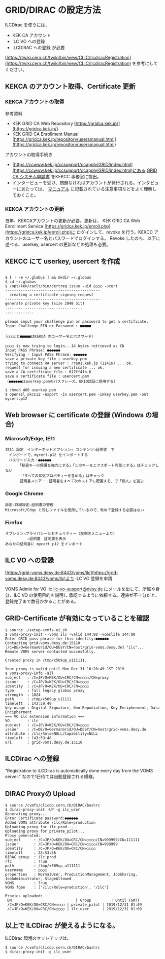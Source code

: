 ﻿# GRID/DIRAC の設定方法

ILCDirac を使うには、
- KEK CA アカウント
- ILC VO への登録
- ILCDIRAC への登録
が必要


[https://twiki.cern.ch/twiki/bin/view/CLIC/IlcdiracRegistration](https://twiki.cern.ch/twiki/bin/view/CLIC/IlcdiracRegistration)
を参考にしてください。

## KEKCA のアカウント取得、Certificate 更新

### KEKCA アカウントの取得

参考資料
- KEK GRID CA Web Repository [https://gridca.kek.jp/](https://gridca.kek.jp/)
- KEK GRID CA Enrollment Manual [https://gridca.kek.jp/repository/usersmanual.html](https://gridca.kek.jp/repository/usersmanual.html)

アカウントの取得手続き
- [https://ccwww.kek.jp/ccsupport/ccapply/GRID/index.html](https://ccwww.kek.jp/ccsupport/ccapply/GRID/index.html)にある
[GRID CA システム申請書](https://ccwww.kek.jp/ccsupport/ccapply/GRID/20180628_GridCA-User_5.pdf)
をKEKCC 事務室に提出。
- インタービューを受け、問題なければアカウントが発行される。インタビューにあたっては、
[マニュアル](https://gridca.kek.jp/repository/usersmanual.html) に記載されている注意事項などをよく理解しておくこと。


### KEKCA アカウントの更新
毎年、KEKCAアカウントの更新が必要。更新は、
KEK GRID CA Web Enrollment Service [https://gridca.kek.jp/enroll.php](https://gridca.kek.jp/enroll.php)に
ログインして、revoke を行う。KEKCC アカウントのユーザー名とパスワードでログインする。
Revoke したのち、以下に述べる、userkey, usercert の更新などの処理も必要。



## KEKCC にて userkey, usercert を作成 
```

$ [ ! -e ~/.globus ] && mkdir ~/.globus
$ cd ~/.globus
$ /opt/kek/caclt/bin/certreq issue -uid ○○○○ -ucert
------------------------------------------- 
  creating a certificate signing request 
-------------------------------------------
generate private key (size 2048 bit)
...................................
.............
　　
please input your challenge pin or password to get a certificate.
Input Challenge PIN or Password : ■■■■■
　
(○○○○と■■■■■はKEKCA のユーザー名とパスワード）　
　　
○○○○ is now trying to login...14 bytes retrieved as CN
Input PASS Phrase: ●●●●●●
Verifying - Input PASS Phrase: ●●●●●●
save a private key file : userkey.pem
trying to connect RA server : rra01.kek.jp (11416) ... ok.
request for issuing a new certificate ... ok.
save a CA certificate file : 617ff41b.0
save a certificate file : usercert.pem
（●●●●●●はuserkey.pemのパスフレーズ。GRID認証に使用する)

$ chmod 400 userkey.pem
$ openssl pkcs12 -export -in usercert.pem -inkey userkey.pem -out mycert.p12
```


## Web browser に certificate の登録 (Windows の場合)

### Microsoft/Edge, IE11 
```
IE11 設定　インターネットオプション⇒ コンテンツ⇒証明書　で
　インポートで、mycert.p12 をインポートする
　パスワード入力：●●●●●●
　　　　「秘密キーの保護を強力にする」「このキーをエクスポート可能にする」はチェックしない
       「すべての拡張プロパティーを含める」はチェック
　　　　証明書ストアー：証明書をすべて次のストアに配置する、で「個人」を選ぶ
```
### Google Chrome
```
設定⇒詳細設定⇒証明書の管理
Microsoft/Edge と同じファイルを使用しているので、改めて登録する必要はない
```

### Firefox
```
オプション⇒プライバシーとセキュリティー（左側のメニューより）
          ⇒証明書　証明書を表示
あなたの証明書に mycert.p12 をインポート

```

## ILC VO への登録
[https://grid-voms.desy.de:8443/voms/ilc](https://grid-voms.desy.de:8443/voms/ilc)より ILC VO 登録を申請

VOMS Admin for VO ilc <ilc-vo-support@desy.de> にメールを出して、所属や身分、ILC VO の使用目的を説明し
承認するように依頼する。連絡が不十分だと、登録完了まで数日かかることがある。


## GRID-Certificate が有効になっていることを確認

```
$ source ./setup-cvmfs-ui.sh 
$ voms-proxy-init --voms ilc -valid 144:00 -vomslife 144:00
Enter GRID pass phrase for this identity:●●●●●●
Contacting grid-voms.desy.de:15110 [/C=DE/O=GermanGrid/OU=DESY/CN=host/grid-voms.desy.de] "ilc"...
Remote VOMS server contacted succesfully. 

Created proxy in /tmp/x509up_u111111. 

Your proxy is valid until Mon Dec 31 10:20:49 JST 2019 
$ voms-proxy-info -all
subject   : /C=JP/O=KEK/OU=CRC/CN=○○○○/CN=proxy
issuer    : /C=JP/O=KEK/OU=CRC/CN=○○○○
identity  : /C=JP/O=KEK/OU=CRC/CN=○○○○
type      : full legacy globus proxy
strength  : 1024
path      : /tmp/x509up_u11111
timeleft  : 143:59:49
key usage : Digital Signature, Non Repudiation, Key Encipherment, Data Encipherment
=== VO ilc extension information ===
VO        : ilc
subject   : /C=JP/O=KEK/OU=CRC/CN=○○○○
issuer    : /C=DE/O=GermanGrid/OU=DESY/CN=host/grid-voms.desy.de
attribute : /ilc/Role=NULL/Capability=NULL
timeleft  : 143:59:48
uri       : grid-voms.desy.de:15110 
```

## ILCDirac への登録

"Registration to iLCDirac is automatically done every day from the VOMS server."
なので1日待ては自動登録される模様。

## DIRAC Proxyの Upload 

```
$ source /cvmfs/clicdp.cern.ch/DIRAC/bashrc
$ dirac-proxy-init -UP -g ilc_user
Generating proxy...
Enter Certificate password:●●●●●●
Added VOMS attribute /ilc/Role=production
Uploading proxy for ilc_prod...
Uploading proxy for private_pilot...
Proxy generated:
subject      : /C=JP/O=KEK/OU=CRC/CN=○○○○/CN=999999/CN=111111
issuer       : /C=JP/O=KEK/OU=CRC/CN=○○○○/CN=999999
identity     : /C=JP/O=KEK/OU=CRC/CN=○○○○
timeleft     : 23:53:56
DIRAC group  : ilc_prod
rfc          : True
path         : /tmp/x509up_u111111
username     : ○○○○
properties   : NormalUser, ProductionManagement, JobSharing, JobAdministrator, StageAllowed
VOMS         : True
VOMS fqan    : ['/ilc/Role=production', '/ilc']

Proxies uploaded:
 DN                             | Group         | Until (GMT)
 /C=JP/O=KEK/OU=CRC/CN=○○○○ | private_pilot | 2019/12/31 01:09
 /C=JP/O=KEK/OU=CRC/CN=○○○○ | ilc_user      | 2019/12/31 01:09
```

## 以上で ILCDirac が使えるようになる。

ILCDirac 環境のセットアップは、
```
$ source /cvmfs/clicdp.cern.ch/DIRAC/bashrc
$ dirac-proxy-init -g ilc_user
```

